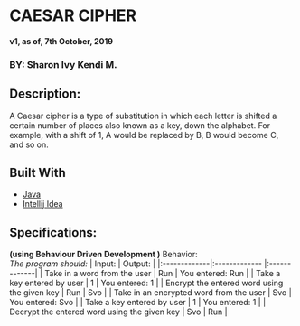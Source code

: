 # CAESAR CIPHER
#### v1, as of, 7th October, 2019

### BY: Sharon Ivy Kendi M.

## Description:
   A Caesar cipher is a type of substitution in which each letter is shifted a certain number of places also known as a key, down the alphabet.  For example, with a shift of 1, A would be replaced by B, B would become C, and so on.

## Built With
  * [Java](https://www.java.com/)
  * [Intellij Idea](https://www.jetbrains.com/idea/)

## Specifications:
  **(using Behaviour Driven Development )**
   Behavior: <br>*The program should:*       | Input:    | Output:     |
  |:-------------|:------------- |:-------------|
  | Take in a word from the user | Run | You entered: Run    |
  | Take a key entered by user   | 1 | You entered: 1 |
  | Encrypt the entered word using the given key   | Run | Svo |
  |  Take in an encrypted word from the user  | Svo | You entered: Svo |
  | Take a key entered by user   | 1 | You entered: 1 |
  | Decrypt the entered word using the given key   | Svo | Run |

